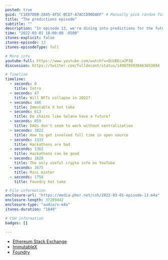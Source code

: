 ```yaml
---
posted: true
guid: "C1E87D0B-2845-4F5C-BCD7-A7ACCD90DAEF" # Manually pick random for each episode
title: "The predictions episode"
subtitle: ""
description: "In episode 13, we're diving into predictions for the future of crypto. Will NFTs crash in 2022? We explore the potential challenges facing this emerging market. We also review the Super Bowl LVI commercials and give our hot takes on projects like Immutable X, chains like Solana, and the future of DAOs. Plus, learn how to get involved full-time in open source, the pros and cons of hackathons, and the best YouTube channels for crypto info. Don't miss out on valuable insights and predictions for the future of crypto! Watch the video now and join the conversation."
time: "2022-03-01 18:00:00 -0500"
itunes-explicit: false
itunes-episode: 13
itunes-episodeType: full

# More info
youtube-full: https://www.youtube.com/watch?v=QUzBEca2P3Q
discussion: https://twitter.com/fulldecent/status/1498795930463653894

# Timeline
timeline:
  - seconds: 0
    title: Intro
  - seconds: 47
    title: Will NFTs collapse in 2022?
  - seconds: 486
    title: Immutable X hot take
  - seconds: 613
    title: Do chains like Solana have a future?
  - seconds: 859
    title: DAOs don't seem to work without centralization
  - seconds: 1022
    title: How to get involved full time in open source
  - seconds: 1333
    title: Hackathons are bad
  - seconds: 1362
    title: Hackathons can be good
  - seconds: 1628
    title: The only useful crypto info on YouTube
  - seconds: 1675
    title: Mini minter
  - seconds: 1758
    title: Foundry hot take

# File information
enclosure-url: "https://media.phor.net/csh/2022-03-01-episode-13.m4a"
enclosure-length: 37289442
enclosure-type: "audio/x-m4a"
itunes-duration: "1849"

# CSH information
badges: []

---
```


- [Ethereum Stack Exchange](https://ethereum.stackexchange.com)
- [ImmutableX](https://www.immutable.com)
- [Foundry](https://github.com/foundry-rs/foundry)

<!--end of quick notes-->


